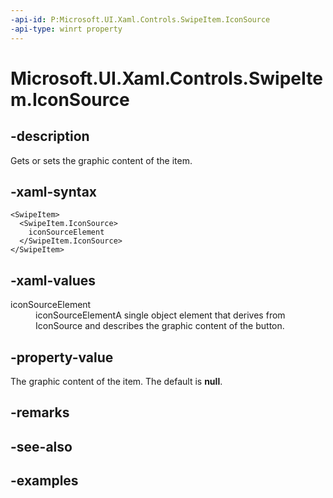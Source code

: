 ```yaml
---
-api-id: P:Microsoft.UI.Xaml.Controls.SwipeItem.IconSource
-api-type: winrt property
---
```


<!-- Property syntax.
public IconSource IconSource { get;  set; }
-->

# Microsoft.UI.Xaml.Controls.SwipeItem.IconSource

## -description

Gets or sets the graphic content of the item.

## -xaml-syntax

```xaml
<SwipeItem>
  <SwipeItem.IconSource>
    iconSourceElement
  </SwipeItem.IconSource>
</SwipeItem>
```

## -xaml-values

<dt>iconSourceElement</dt><dd>iconSourceElementA single object element that derives from IconSource and describes the graphic content of the button.</dd>
</dl>

## -property-value

The graphic content of the item. The default is **null**.

## -remarks

## -see-also

## -examples

